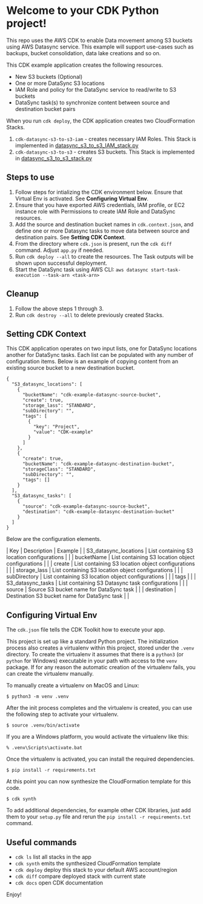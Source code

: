 
# Welcome to your CDK Python project!

This repo uses the AWS CDK to enable Data movement among S3 buckets using AWS Datasync service. This example will support use-cases such as backups, bucket consolidation, data lake creations and so on.

This CDK example application creates the following resources.
- New S3 buckets (Optional)
- One or more DataSync S3 locations 
- IAM Role and policy for the DataSync service to read/write to S3 buckets
- DataSync task(s) to synchronize content between source and destination bucket pairs

When you run `cdk deploy`, the CDK application creates two CloudFormation Stacks.
1. `cdk-datasync-s3-to-s3-iam` - creates necessary IAM Roles. This Stack is implemented in [datasync_s3_to_s3_IAM_stack.py](datasync_s3_to_s3/datasync_s3_to_s3_IAM_stack.py)
2. `cdk-datasync-s3-to-s3` - creates S3 buckets. This Stack is implemented in [datasync_s3_to_s3_stack.py](datasync_s3_to_s3/datasync_s3_to_s3_stack.py)


## Steps to use
1. Follow steps for intializing the CDK environment below. Ensure that Virtual Env is activated. See **Configuring Virtual Env**.
2. Ensure that you have exported AWS credentials, IAM profile, or EC2 instance role with Permissions to create IAM Role and DataSync resources. 
3. Add the source and destination bucket names in `cdk.context.json`, and define one or more Datasync tasks to move data between source and destination pairs. See **Setting CDK Context**.
4. From the directory where `cdk.json` is present, run the `cdk diff` command. Adjust `app.py` if needed.
5. Run `cdk deploy --all` to create the resources. The Task outputs will be shown upon successful deployment.
6. Start the DataSync task using AWS CLI: `aws datasync start-task-execution --task-arn <task-arn>` 


## Cleanup
1. Follow the above steps 1 through 3.
2. Run `cdk destroy --all` to delete previously created Stacks. 


## Setting CDK Context
This CDK application operates on two input lists, one for DataSync locations another for DataSync tasks. Each list can be populated with any number of configuration items. Below is an example of copying content from an existing source bucket to a new destination bucket. 
```
{
  "S3_datasync_locations": [
    {
      "bucketName": "cdk-example-datasync-source-bucket",
      "create": true,
      "storage_lass": "STANDARD",
      "subDirectory": "",
      "tags": [
        {
          "key": "Project",
          "value": "CDK-example"
        }
      ]
    },
    {
      "create": true,
      "bucketName": "cdk-example-datasync-destination-bucket",
      "storageClass": "STANDARD",
      "subDirectory": "",
      "tags": []
    }
  ],
  "S3_datasync_tasks": [
    {
      "source": "cdk-example-datasync-source-bucket",
      "destination": "cdk-example-datasync-destination-bucket"
    }
  ]
}

```

Below are the configuration elements.

| Key | Description | Example |
| S3_datasync_locations | List containing S3 location configurations | |
| bucketName | List containing S3 location object configurations | |
| create | List containing S3 location object configurations | |
| storage_lass | List containing S3 location object configurations | |
| subDirectory | List containing S3 location object configurations | |
| tags | |
| S3_datasync_tasks | List containing S3 Datasync task configurations | |
| source | Source S3 bucket name for DataSync task | |
| destination | Destination S3 bucket name for DataSync task | |

## Configuring Virtual Env
The `cdk.json` file tells the CDK Toolkit how to execute your app.

This project is set up like a standard Python project.  The initialization
process also creates a virtualenv within this project, stored under the `.venv`
directory.  To create the virtualenv it assumes that there is a `python3`
(or `python` for Windows) executable in your path with access to the `venv`
package. If for any reason the automatic creation of the virtualenv fails,
you can create the virtualenv manually.

To manually create a virtualenv on MacOS and Linux:

```
$ python3 -m venv .venv
```

After the init process completes and the virtualenv is created, you can use the following
step to activate your virtualenv.

```
$ source .venv/bin/activate
```

If you are a Windows platform, you would activate the virtualenv like this:

```
% .venv\Scripts\activate.bat
```

Once the virtualenv is activated, you can install the required dependencies.

```
$ pip install -r requirements.txt
```

At this point you can now synthesize the CloudFormation template for this code.

```
$ cdk synth
```

To add additional dependencies, for example other CDK libraries, just add
them to your `setup.py` file and rerun the `pip install -r requirements.txt`
command.

## Useful commands

 * `cdk ls`          list all stacks in the app
 * `cdk synth`       emits the synthesized CloudFormation template
 * `cdk deploy`      deploy this stack to your default AWS account/region
 * `cdk diff`        compare deployed stack with current state
 * `cdk docs`        open CDK documentation

Enjoy!
